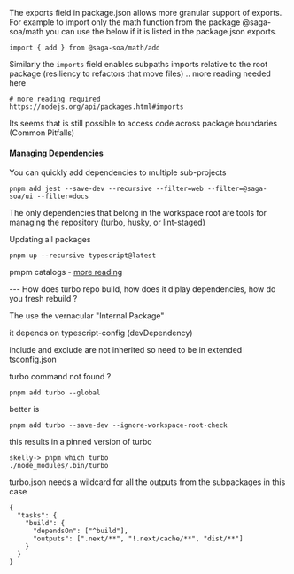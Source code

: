The exports field in package.json allows more granular support of exports. For example to import only the math function from the package @saga-soa/math you can use the below if it is listed in the package.json exports.

```
import { add } from @saga-soa/math/add
```

Similarly the `imports` field enables subpaths imports relative to the root package (resiliency to refactors that move files) .. more reading needed here

```
# more reading required
https://nodejs.org/api/packages.html#imports
```
Its seems that is still possible to access code across package boundaries (Common Pitfalls)

#### Managing Dependencies

You can quickly add dependencies to multiple sub-projects

```
pnpm add jest --save-dev --recursive --filter=web --filter=@saga-soa/ui --filter=docs
```

The only dependencies that belong in the workspace root are tools for managing the repository (turbo, husky, or lint-staged)

Updating all packages

```
pnpm up --recursive typescript@latest
```

pmpm catalogs - [more reading](https://pnpm.io/catalogs)


--- How does turbo repo build, how does it diplay dependencies, how do you fresh rebuild ?

The use the vernacular "Internal Package"

it depends on typescript-config (devDependency)

include and exclude are not inherited so need to be in extended tsconfig.json

turbo command not found ?

```
pnpm add turbo --global
```

better is

```
pnpm add turbo --save-dev --ignore-workspace-root-check
```
this results in a pinned version of turbo

```
skelly-> pnpm which turbo
./node_modules/.bin/turbo
```
turbo.json needs a wildcard for all the outputs from the subpackages in this case

```
{
  "tasks": {
    "build": {
      "dependsOn": ["^build"],
      "outputs": [".next/**", "!.next/cache/**", "dist/**"]
    }
  }
}
```
